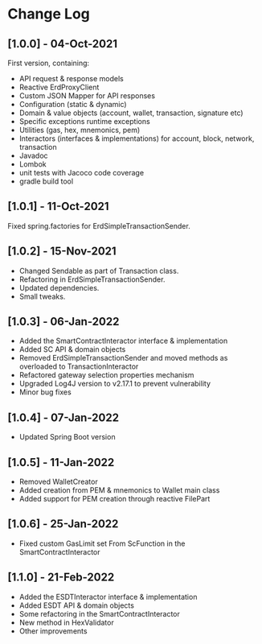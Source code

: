 # Change Log

## [1.0.0] - 04-Oct-2021

First version, containing:
- API request & response models
- Reactive ErdProxyClient
- Custom JSON Mapper for API responses
- Configuration (static & dynamic)
- Domain & value objects (account, wallet, transaction, signature etc)
- Specific exceptions runtime exceptions
- Utilities (gas, hex, mnemonics, pem)
- Interactors (interfaces & implementations) for account, block, network, transaction
- Javadoc
- Lombok
- unit tests with Jacoco code coverage
- gradle build tool

## [1.0.1] - 11-Oct-2021

Fixed spring.factories for ErdSimpleTransactionSender.

## [1.0.2] - 15-Nov-2021

- Changed Sendable as part of Transaction class.
- Refactoring in ErdSimpleTransactionSender.
- Updated dependencies.
- Small tweaks.

## [1.0.3] - 06-Jan-2022

- Added the SmartContractInteractor interface & implementation
- Added SC API & domain objects
- Removed ErdSimpleTransactionSender and moved methods as overloaded to TransactionInteractor
- Refactored gateway selection properties mechanism
- Upgraded Log4J version to v2.17.1 to prevent vulnerability
- Minor bug fixes

## [1.0.4] - 07-Jan-2022

- Updated Spring Boot version

## [1.0.5] - 11-Jan-2022

- Removed WalletCreator
- Added creation from PEM & mnemonics to Wallet main class
- Added support for PEM creation through reactive FilePart

## [1.0.6] - 25-Jan-2022

- Fixed custom GasLimit set From ScFunction in the SmartContractInteractor

## [1.1.0] - 21-Feb-2022

- Added the ESDTInteractor interface & implementation
- Added ESDT API & domain objects
- Some refactoring in the SmartContractInteractor
- New method in HexValidator
- Other improvements